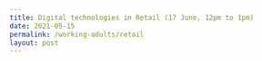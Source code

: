 ```yaml
---
title: Digital technologies in Retail (17 June, 12pm to 1pm)
date: 2021-05-15
permalink: /working-adults/retail
layout: post
---
```



